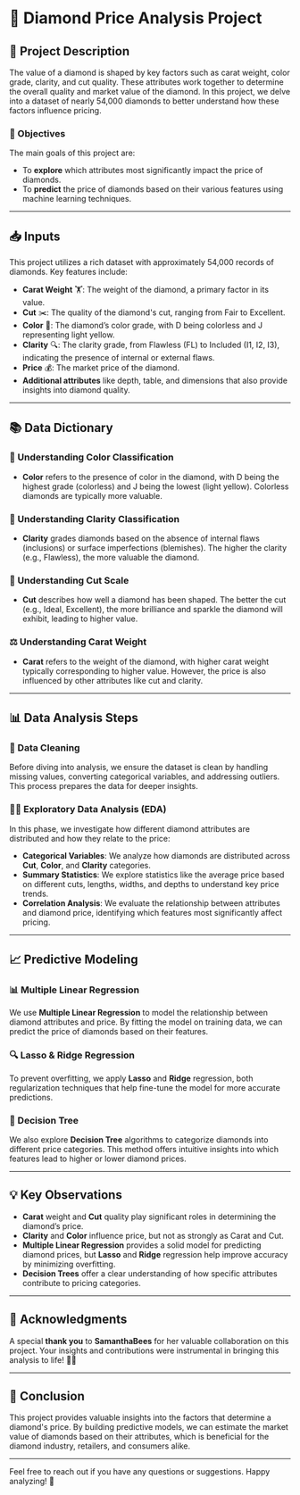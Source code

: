 # 💎 Diamond Price Analysis Project

## 📜 Project Description

The value of a diamond is shaped by key factors such as carat weight, color grade, clarity, and cut quality. These attributes work together to determine the overall quality and market value of the diamond. In this project, we delve into a dataset of nearly 54,000 diamonds to better understand how these factors influence pricing.

### 🎯 Objectives

The main goals of this project are:
- To **explore** which attributes most significantly impact the price of diamonds.
- To **predict** the price of diamonds based on their various features using machine learning techniques.

---

## 📥 Inputs

This project utilizes a rich dataset with approximately 54,000 records of diamonds. Key features include:

- **Carat Weight** 🏋️: The weight of the diamond, a primary factor in its value.
- **Cut** ✂️: The quality of the diamond's cut, ranging from Fair to Excellent.
- **Color** 🌈: The diamond’s color grade, with D being colorless and J representing light yellow.
- **Clarity** 🔍: The clarity grade, from Flawless (FL) to Included (I1, I2, I3), indicating the presence of internal or external flaws.
- **Price** 💰: The market price of the diamond.
- **Additional attributes** like depth, table, and dimensions that also provide insights into diamond quality.

---

## 📚 Data Dictionary

### 🎨 Understanding Color Classification
- **Color** refers to the presence of color in the diamond, with D being the highest grade (colorless) and J being the lowest (light yellow). Colorless diamonds are typically more valuable.

### 🔬 Understanding Clarity Classification
- **Clarity** grades diamonds based on the absence of internal flaws (inclusions) or surface imperfections (blemishes). The higher the clarity (e.g., Flawless), the more valuable the diamond.

### 🔪 Understanding Cut Scale
- **Cut** describes how well a diamond has been shaped. The better the cut (e.g., Ideal, Excellent), the more brilliance and sparkle the diamond will exhibit, leading to higher value.

### ⚖️ Understanding Carat Weight
- **Carat** refers to the weight of the diamond, with higher carat weight typically corresponding to higher value. However, the price is also influenced by other attributes like cut and clarity.

---

## 📊 Data Analysis Steps

### 🧹 Data Cleaning

Before diving into analysis, we ensure the dataset is clean by handling missing values, converting categorical variables, and addressing outliers. This process prepares the data for deeper insights.

### 🕵️‍♂️ Exploratory Data Analysis (EDA)

In this phase, we investigate how different diamond attributes are distributed and how they relate to the price:

- **Categorical Variables**: We analyze how diamonds are distributed across **Cut**, **Color**, and **Clarity** categories.
- **Summary Statistics**: We explore statistics like the average price based on different cuts, lengths, widths, and depths to understand key price trends.
- **Correlation Analysis**: We evaluate the relationship between attributes and diamond price, identifying which features most significantly affect pricing.

---

## 📈 Predictive Modeling

### 📊 Multiple Linear Regression

We use **Multiple Linear Regression** to model the relationship between diamond attributes and price. By fitting the model on training data, we can predict the price of diamonds based on their features.

### 🔍 Lasso & Ridge Regression

To prevent overfitting, we apply **Lasso** and **Ridge** regression, both regularization techniques that help fine-tune the model for more accurate predictions.

### 🌳 Decision Tree

We also explore **Decision Tree** algorithms to categorize diamonds into different price categories. This method offers intuitive insights into which features lead to higher or lower diamond prices.

---

## 💡 Key Observations

- **Carat** weight and **Cut** quality play significant roles in determining the diamond’s price.
- **Clarity** and **Color** influence price, but not as strongly as Carat and Cut.
- **Multiple Linear Regression** provides a solid model for predicting diamond prices, but **Lasso** and **Ridge** regression help improve accuracy by minimizing overfitting.
- **Decision Trees** offer a clear understanding of how specific attributes contribute to pricing categories.

---

## 💬 Acknowledgments

A special **thank you** to **SamanthaBees** for her valuable collaboration on this project. Your insights and contributions were instrumental in bringing this analysis to life! 🙏💎

---

## 📅 Conclusion

This project provides valuable insights into the factors that determine a diamond's price. By building predictive models, we can estimate the market value of diamonds based on their attributes, which is beneficial for the diamond industry, retailers, and consumers alike.

---

Feel free to reach out if you have any questions or suggestions. Happy analyzing! 🌟
